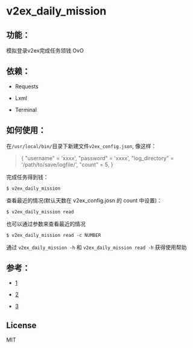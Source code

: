 # v2ex_daily_mission

## 功能：

模拟登录v2ex完成任务领钱 OvO

## 依赖：

*  Requests

*  Lxml

*  Terminal

## 如何使用：

在`/usr/local/bin/`目录下新建文件`v2ex_config.json`, 像这样：

>{
>    "username" = 'xxxx',
>    "password" = 'xxxx',
>    "log_directory" = '/path/to/save/logfile/',
>    "count" = 5,
>}

完成任务得到钱：

    $ v2ex_daily_mission

查看最近的情况(默认天数在 v2ex_config.josn 的 count 中设置)：

    $ v2ex_daily_mission read 

也可以通过参数来查看最近的情况

    $ v2ex_daily_mission read -c NUMBER

通过 `v2ex_daily_mission -h` 和 `v2ex_daily_mission read -h` 获得使用帮助

## 参考：

*  [1](http://www.v2ex.com/t/69166)

*  [2](http://www.v2ex.com/t/80927)

*  [3](http://www.v2ex.com/t/68549)

## License

MIT

